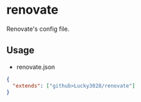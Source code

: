 # renovate

Renovate's config file.

## Usage

* renovate.json
```json
{
  "extends": ["github>Lucky3028/renovate"]
}
```

